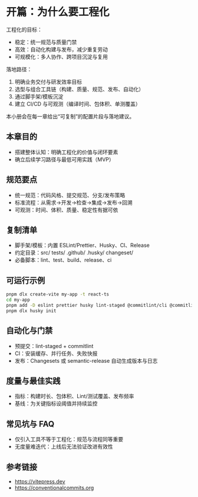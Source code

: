# 开篇：为什么要工程化

工程化的目标：
- 稳定：统一规范与质量门禁
- 高效：自动化构建与发布，减少重复劳动
- 可规模化：多人协作、跨项目沉淀与复用

落地路径：
1. 明确业务交付与研发效率目标
2. 选型与组合工具链（构建、质量、规范、发布、自动化）
3. 通过脚手架/模板沉淀
4. 建立 CI/CD 与可观测（编译时间、包体积、单测覆盖）

本小册会在每一章给出“可复制”的配置片段与落地建议。

## 本章目的
- 搭建整体认知：明确工程化的价值与闭环要素
- 确立后续学习路径与最低可用实践（MVP）

## 规范要点
- 统一规范：代码风格、提交规范、分支/发布策略
- 标准流程：从需求→开发→检查→集成→发布→回溯
- 可观测：时间、体积、质量、稳定性有据可依

## 复制清单
- 脚手架/模板：内置 ESLint/Prettier、Husky、CI、Release
- 约定目录：src/ tests/ .github/ .husky/ changeset/
- 必备脚本：lint、test、build、release、ci

## 可运行示例
```bash
pnpm dlx create-vite my-app -t react-ts
cd my-app
pnpm add -D eslint prettier husky lint-staged @commitlint/cli @commitlint/config-conventional
pnpm dlx husky init
```

## 自动化与门禁
- 预提交：lint-staged + commitlint
- CI：安装缓存、并行任务、失败快报
- 发布：Changesets 或 semantic-release 自动生成版本与日志

## 度量与最佳实践
- 指标：构建时长、包体积、Lint/测试覆盖、发布频率
- 基线：为关键指标设阈值并持续监控

## 常见坑与 FAQ
- 仅引入工具不等于工程化：规范与流程同等重要
- 无度量难迭代：上线后无法验证改进有效性

## 参考链接
- https://vitepress.dev
- https://conventionalcommits.org